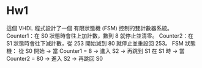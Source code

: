 # Hw1
這個 VHDL 程式設計了一個 有限狀態機 (FSM) 控制的雙計數器系統。 Counter1：在 S0 狀態時會往上加計數，數到 8 就停止並清零。 Counter2：在 S1 狀態時會往下減計數，從 253 開始減到 80 就停止並重設回 253。 FSM 狀態機： 從 S0 開始 → 當 Counter1 = 8 → 進入 S2 → 再跳到 S1 在 S1 時 → 當 Counter2 = 80 → 進入 S2 → 再跳回 S0

